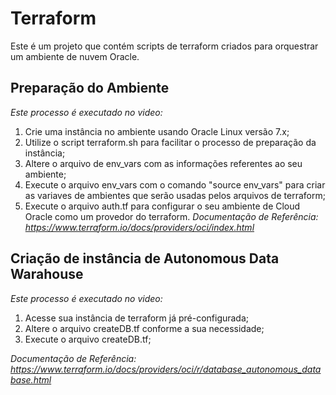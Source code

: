 # Terraform
Este é um projeto que contém scripts de terraform criados para orquestrar um ambiente de nuvem Oracle.

## Preparação do Ambiente
*Este processo é executado no video:*
 1. Crie uma instância no ambiente usando Oracle Linux versão 7.x;
 2. Utilize o script terraform.sh para facilitar o processo de preparação da instância;
 3. Altere o arquivo de env_vars com as informações referentes ao seu ambiente;
 4. Execute o arquivo env_vars com o comando "source env_vars" para criar as variaves de ambientes que serão usadas pelos arquivos de terraform;
 5. Execute o arquivo auth.tf para configurar o seu ambiente de Cloud Oracle como um provedor do terraform.
 *Documentação de Referência: https://www.terraform.io/docs/providers/oci/index.html*
 
## Criação de instância de Autonomous Data Warahouse
*Este processo é executado no video:*
 1. Acesse sua instância de terraform já pré-configurada;
 2. Altere o arquivo createDB.tf conforme a sua necessidade;
 3. Execute o arquivo createDB.tf;
 
*Documentação de Referência: https://www.terraform.io/docs/providers/oci/r/database_autonomous_database.html*
 
 
